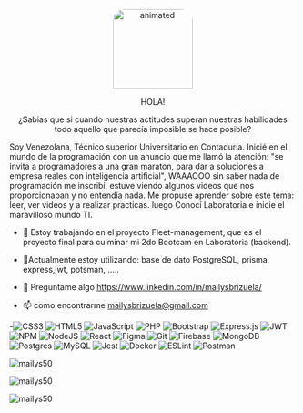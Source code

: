 

<p align="center">
  <img   src="https://i.ibb.co/dbzQFD7/Whats-App-Image-2021-10-27-at-16-06-55.jpg" alt="animated" width="140px"rad  style="border-radius: 20px 20px 0 0;"/>
</p>
<p align="center">
 HOLA! 
</p>
<p align="center">
 ¿Sabias que si cuando nuestras actitudes superan nuestras habilidades todo aquello que parecía imposible se hace posible?
</p>

<p>
Soy Venezolana, Técnico superior Universitario en Contaduría. Inicié en el mundo de la programación con un anuncio que me llamó la atención: 
"se invita a programadores a una gran maraton, para dar a soluciones a empresa reales con inteligencia artificial", WAAAOOO
sin saber nada de programación me inscribí, estuve viendo algunos videos que nos proporcionaban y no entendía nada. Me propuse aprender
 sobre este tema: leer, ver videos y a realizar practicas. luego Conocí Laboratoria e inicie el maravilloso mundo TI.
</p>



- 🔭 Estoy trabajando en el proyecto Fleet-management, que es el proyecto final para culminar mi 2do Bootcam  en Laboratoria (backend). 

- 🌱Actualmente estoy utilizando: base de dato PostgreSQL, prisma, express,jwt, potsman, .....
- 💬 Preguntame algo https://www.linkedin.com/in/mailysbrizuela/
- 📫 como encontrarme mailysbrizuela@gmail.com


-![CSS3](https://img.shields.io/badge/css3-%231572B6.svg?style=for-the-badge&logo=css3&logoColor=white)
![HTML5](https://img.shields.io/badge/html5-%23E34F26.svg?style=for-the-badge&logo=html5&logoColor=white)
![JavaScript](https://img.shields.io/badge/javascript-%23323330.svg?style=for-the-badge&logo=javascript&logoColor=%23F7DF1E)
![PHP](https://img.shields.io/badge/php-%23777BB4.svg?style=for-the-badge&logo=php&logoColor=white)
![Bootstrap](https://img.shields.io/badge/bootstrap-%23563D7C.svg?style=for-the-badge&logo=bootstrap&logoColor=white)
![Express.js](https://img.shields.io/badge/express.js-%23404d59.svg?style=for-the-badge&logo=express&logoColor=%2361DAFB)
![JWT](https://img.shields.io/badge/JWT-black?style=for-the-badge&logo=JSON%20web%20tokens)
![NPM](https://img.shields.io/badge/NPM-%23000000.svg?style=for-the-badge&logo=npm&logoColor=white)
![NodeJS](https://img.shields.io/badge/node.js-6DA55F?style=for-the-badge&logo=node.js&logoColor=white)
![React](https://img.shields.io/badge/react-%2320232a.svg?style=for-the-badge&logo=react&logoColor=%2361DAFB)
![Figma](https://img.shields.io/badge/figma-%23F24E1E.svg?style=for-the-badge&logo=figma&logoColor=white)
![Git](https://img.shields.io/badge/git-%23F05033.svg?style=for-the-badge&logo=git&logoColor=white)
![Firebase](https://img.shields.io/badge/firebase-%23039BE5.svg?style=for-the-badge&logo=firebase)
![MongoDB](https://img.shields.io/badge/MongoDB-%234ea94b.svg?style=for-the-badge&logo=mongodb&logoColor=white)
![Postgres](https://img.shields.io/badge/postgres-%23316192.svg?style=for-the-badge&logo=postgresql&logoColor=white)
![MySQL](https://img.shields.io/badge/mysql-%2300f.svg?style=for-the-badge&logo=mysql&logoColor=white)
![Jest](https://img.shields.io/badge/-jest-%23C21325?style=for-the-badge&logo=jest&logoColor=white)
![Docker](https://img.shields.io/badge/docker-%230db7ed.svg?style=for-the-badge&logo=docker&logoColor=white)
![ESLint](https://img.shields.io/badge/ESLint-4B3263?style=for-the-badge&logo=eslint&logoColor=white)
![Postman](https://img.shields.io/badge/Postman-FF6C37?style=for-the-badge&logo=postman&logoColor=white)
<p align="left"> <img src="https://komarev.com/ghpvc/?username=mailys50&label=Profile%20views&color=0e75b6&style=flat" alt="mailys50" /> </p>


<p><img align="center" src="https://github-readme-stats.vercel.app/api/top-langs?username=mailys50&show_icons=true&locale=en&layout=compact" alt="mailys50" /></p>

<p><img align="center" src="https://github-readme-streak-stats.herokuapp.com/?user=mailys50&" alt="mailys50" /></p>



